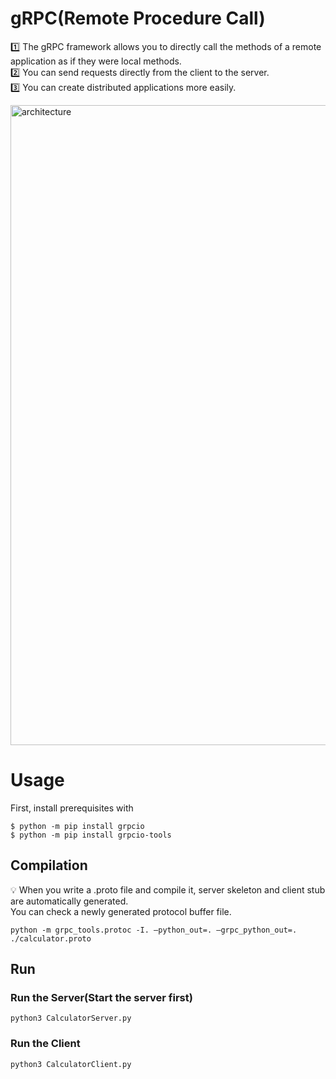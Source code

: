 # gRPC(Remote Procedure Call)
1️⃣ The gRPC framework allows you to directly call the methods of a remote application as if they were local methods.  
2️⃣ You can send requests directly from the client to the server.  
3️⃣ You can create distributed applications more easily. 

<img width="1024" alt="architecture" src="https://github.com/gaerom/gRPC/assets/92725975/c74fe84f-1b44-4bd3-8fa2-f342b5d624db">


# Usage  
First, install prerequisites with
```
$ python -m pip install grpcio
$ python -m pip install grpcio-tools
```

## Compilation
💡 When you write a .proto file and compile it, server skeleton and client stub are automatically generated.  
You can check a newly generated protocol buffer file.

```
python -m grpc_tools.protoc -I. —python_out=. —grpc_python_out=. ./calculator.proto
```

## Run
### Run the Server(Start the server first)
```
python3 CalculatorServer.py
```

### Run the Client
```
python3 CalculatorClient.py
```
